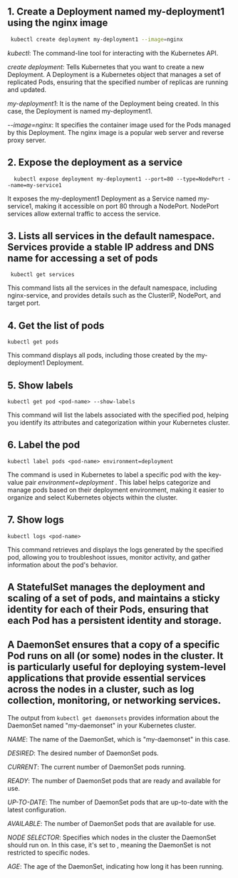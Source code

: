 ## 1. Create a Deployment named my-deployment1 using the nginx image
```bash
 kubectl create deployment my-deployment1 --image=nginx
```
 
*kubectl*: The command-line tool for interacting with the Kubernetes API.

*create deployment*: Tells Kubernetes that you want to create a new Deployment. A Deployment is a Kubernetes object that manages a set of replicated Pods, ensuring that the specified number of replicas are running and updated.

*my-deployment1*: It is the name of the Deployment being created. In this case, the Deployment is named my-deployment1.

*--image=nginx*: It specifies the container image used for the Pods managed by this Deployment. The nginx image is a popular web server and reverse proxy server. 




## 2. Expose the deployment as a service
```
  kubectl expose deployment my-deployment1 --port=80 --type=NodePort --name=my-service1
```
It exposes the my-deployment1 Deployment as a Service named my-service1, making it accessible on port 80 through a NodePort. NodePort services allow external traffic to access the service.

## 3. Lists all services in the default namespace. Services provide a stable IP address and DNS name for accessing a set of pods
```
 kubectl get services
```
This command lists all the services in the default namespace, including nginx-service, and provides details such as the ClusterIP, NodePort, and target port.



## 4. Get the list of pods
```
kubectl get pods
```
This command displays all pods, including those created by the my-deployment1 Deployment.


## 5. Show labels
 ```
kubectl get pod <pod-name> --show-labels
```
This command will list the labels associated with the specified pod, helping you identify its attributes and categorization within your Kubernetes cluster.


## 6. Label the pod
```
kubectl label pods <pod-name> environment=deployment
```
The command is used in Kubernetes to label a specific pod with the key-value pair *environment=deployment* . This label helps categorize and manage pods based on their deployment environment, making it easier to organize and select Kubernetes objects within the cluster.


 ## 7. Show logs
```
kubectl logs <pod-name>
```
This command retrieves and displays the logs generated by the specified pod, allowing you to troubleshoot issues, monitor activity, and gather information about the pod's behavior.


## A StatefulSet manages the deployment and scaling of a set of pods, and maintains a sticky identity for each of their Pods, ensuring that each Pod has a persistent identity and storage.

## A DaemonSet ensures that a copy of a specific Pod runs on all (or some) nodes in the cluster. It is particularly useful for deploying system-level applications that provide essential services across the nodes in a cluster, such as log collection, monitoring, or networking services.


The output from ```kubectl get daemonsets```  provides information about the DaemonSet named "my-daemonset" in your Kubernetes cluster.

*NAME*: The name of the DaemonSet, which is "my-daemonset" in this case.

*DESIRED*: The desired number of DaemonSet pods.

*CURRENT*: The current number of DaemonSet pods running. 

*READY*: The number of DaemonSet pods that are ready and available for use. 

*UP-TO-DATE*: The number of DaemonSet pods that are up-to-date with the latest configuration.

*AVAILABLE*: The number of DaemonSet pods that are available for use.

*NODE SELECTOR*: Specifies which nodes in the cluster the DaemonSet should run on. In this case, it's set to <none>, meaning the DaemonSet is not restricted to specific nodes.

*AGE*: The age of the DaemonSet, indicating how long it has been running.
